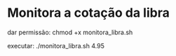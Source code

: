 # Monitora a cotação da libra

dar permissão:
chmod +x monitora_libra.sh

executar:
./monitora_libra.sh 4.95
